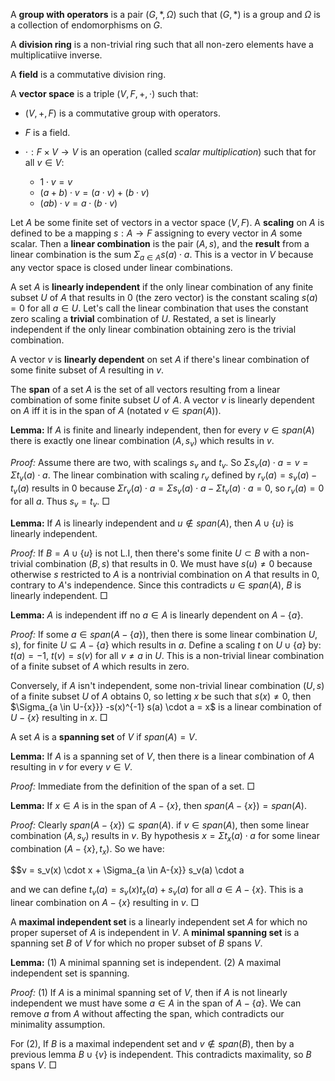 A **group with operators** is a pair $(G, \ast, \Omega)$ such that $(G, \ast)$ is a group and $\Omega$ is a collection of endomorphisms on $G$.

A **division ring** is a non-trivial ring such that all non-zero elements have a multiplicatiive inverse.

A **field** is a commutative division ring.

A **vector space** is a triple $(V, F, +, \cdot)$ such that:

 - $(V, +, F)$ is a commutative group with operators.
 - $F$ is a field.
 - $\cdot: F \times V \rightarrow V$ is an operation (called *scalar multiplication*) such that for all $v \in V$:

    - $1 \cdot v = v$
    - $(a + b) \cdot v = (a \cdot v) + (b \cdot v)$
    - $(ab) \cdot v = a \cdot (b \cdot v)$

Let $A$ be some finite set of vectors in a vector space $(V, F)$. A **scaling** on $A$ is defined to be a mapping $s: A \rightarrow F$ assigning to every vector in $A$ some scalar. Then a **linear combination** is the pair $(A, s)$, and the **result** from a linear combination is the sum $\Sigma_{a \in A} s(a) \cdot a$. This is a vector in $V$ because any vector space is closed under linear combinations.

A set $A$ is **linearly independent** if the only linear combination of any finite subset $U$ of $A$ that results in $0$ (the zero vector) is the constant scaling $s(a) = 0$ for all $a \in U$. Let's call the linear combination that uses the constant zero scaling a **trivial** combination of $U$. Restated, a set is linearly independent if the only linear combination obtaining zero is the trivial combination.

A vector $v$ is **linearly dependent** on set $A$ if there's linear combination of some finite subset of $A$ resulting in $v$.

The **span** of a set $A$ is the set of all vectors resulting from a linear combination of some finite subset $U$ of $A$. A vector $v$ is linearly dependent on $A$ iff it is in the span of $A$ (notated $v \in span(A)$).

**Lemma:** If $A$ is finite and linearly independent, then for every $v \in span(A)$ there is exactly one linear combination $(A, s_v)$ which results in $v$.

*Proof:* Assume there are two, with scalings $s_v$ and $t_v$. So $\Sigma s_v(a) \cdot a = v = \Sigma t_v(a) \cdot a$. The linear combination with scaling $r_v$ defined by $r_v(a) = s_v(a) - t_v(a)$ results in $0$ because $\Sigma r_v(a) \cdot a = \Sigma s_v(a) \cdot a - \Sigma t_v(a) \cdot a = 0$, so $r_v(a) = 0$ for all $a$. Thus $s_v = t_v$. $\Box$

**Lemma:** If $A$ is linearly independent and $u \notin span(A)$, then $A \cup \{u\}$ is linearly independent.

*Proof:* If $B = A \cup \{u\}$ is not L.I, then there's some finite $U \subset B$ with a non-trivial combination $(B, s)$ that results in $0$. We must have $s(u) \neq 0$ because otherwise $s$ restricted to $A$ is a nontrivial combination on $A$ that results in $0$, contrary to $A$'s independence. Since this contradicts $u \in span(A)$, $B$ is linearly independent. $\Box$

**Lemma:** $A$ is independent iff no $a \in A$ is linearly dependent on $A - \{a\}$.

*Proof:* If some $a \in span(A - \{a\})$, then there is some linear combination $U, s)$, for finite $U \subseteq A-\{a\}$ which results in $a$. Define a scaling $t$ on $U \cup \{a\}$ by: $t(a) = -1$, $t(v) = s(v)$ for all $v \neq a$ in $U$. This is a non-trivial linear combination of a finite subset of $A$ which results in zero. 

Conversely, if $A$ isn't independent, some non-trivial linear combination $(U, s)$ of a finite subset $U$ of $A$ obtains $0$, so letting $x$ be such that $s(x) \neq 0$, then $\Sigma_{a \in U-\{x\}}} -s(x)^{-1} s(a) \cdot a = x$ is a linear combination of $U - \{x\}$ resulting in $x$. $\Box$

A set $A$ is a **spanning set** of $V$ if $span(A) = V$.

**Lemma:** If $A$ is a spanning set of $V$, then there is a linear combination of $A$ resulting in $v$ for every $v \in V$.

*Proof:* Immediate from the definition of the span of a set. $\Box$

**Lemma:** If $x \in A$ is in the span of $A - \{x\}$, then $span(A-\{x\}) = span(A)$.

*Proof:* Clearly $span(A-\{x\}) \subseteq span(A)$. if $v \in span(A)$, then some linear combination $(A, s_v)$ results in $v$. By hypothesis $x = \Sigma t_x(a) \cdot a$ for some linear combination $(A-\{x\}, t_x)$. So we have:

$$v = s_v(x) \cdot x + \Sigma_{a \in A-\{x\}} s_v(a) \cdot a

and we can define $t_v(a) = s_v(x) t_x(a) + s_v(a)$ for all $a \in A - \{x\}$. This is a linear combination on $A-\{x\}$ resulting in $v$. $\Box$

A **maximal independent set** is a linearly independent set $A$ for which no proper superset of $A$ is independent in $V$. A **minimal spanning set** is a spanning set $B$ of $V$ for which no proper subset of $B$ spans $V$.

**Lemma:** (1) A minimal spanning set is independent. (2) A maximal independent set is spanning.

*Proof:* (1) If $A$ is a minimal spanning set of $V$, then if $A$ is not linearly independent we must have some $a \in A$ in the span of $A - \{a\}$. We can remove $a$ from $A$ without affecting the span, which contradicts our minimality assumption.

For (2), If $B$ is a maximal independent set and $v \notin span(B)$, then by a previous lemma $B \cup \{v\}$ is independent. This contradicts maximality, so $B$ spans $V$. $\Box$
